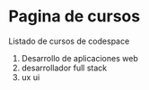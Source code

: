 # Pagina de cursos

Listado de cursos de codespace
1. Desarrollo de aplicaciones web
2. desarrollador full stack
3. ux ui
